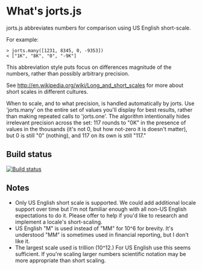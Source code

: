# What's jorts.js

jorts.js abbreviates numbers for comparison using US English short-scale.

For example:

    > jorts.many([1231, 8345, 0, -9353])
    < ["1K", "8K", "0", "-9K"]

This abbreviation style puts focus on differences magnitude of the numbers,
rather than possibly arbitrary precision.

See <http://en.wikipedia.org/wiki/Long_and_short_scales> for more about short
scales in different cultures.

When to scale, and to what precision, is handled automatically by jorts. Use
'jorts.many' on the entire set of values you'll display for best results, rather
than making repeated calls to 'jorts.one'. The algorithm intentionally hides
irrelevant precision across the set: 117 rounds to "0K" in the presence of
values in the thousands (it's not 0, but how not-zero it is doesn't matter),
but 0 is still "0" (nothing), and 117 on its own is still "117."

## Build status

[![Build status](https://travis-ci.org/waded/jorts.svg?branch=master)](https://travis-ci.org/waded/jorts)

## Notes

- Only US English short scale is supported. We could add additional locale
  support over time but I'm not familiar enough with all non-US English
  expectations to do it. Please offer to help if you'd like to research and
  implement a locale's short-scaling.
- US English "M" is used instead of "MM" for 10^6 for brevity. It's understood
  "MM" is sometimes used in financial reporting, but I don't like it.
- The largest scale used is trillion (10^12.) For US English use this seems
  sufficient. If you're scaling larger numbers scientific notation may be more
  appropriate than short scaling.
